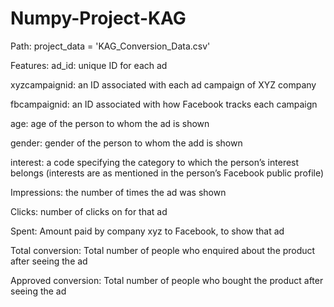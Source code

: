 # Numpy-Project-KAG
Path: project_data = 'KAG_Conversion_Data.csv'

Features:
ad_id: unique ID for each ad

xyzcampaignid: an ID associated with each ad campaign of XYZ company

fbcampaignid: an ID associated with how Facebook tracks each campaign

age: age of the person to whom the ad is shown

gender: gender of the person to whom the add is shown

interest: a code specifying the category to which the person’s interest belongs (interests are as mentioned in the person’s Facebook public profile)

Impressions: the number of times the ad was shown

Clicks: number of clicks on for that ad

Spent: Amount paid by company xyz to Facebook, to show that ad

Total conversion: Total number of people who enquired about the product after seeing the ad

Approved conversion: Total number of people who bought the product after seeing the ad
